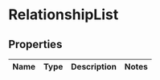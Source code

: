 
# RelationshipList

## Properties
Name | Type | Description | Notes
------------ | ------------- | ------------- | -------------



